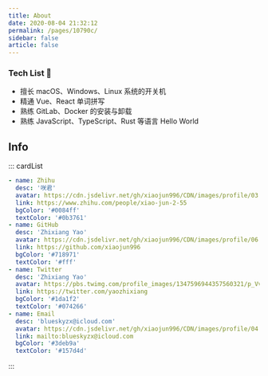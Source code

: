 ```yaml
---
title: About
date: 2020-08-04 21:32:12
permalink: /pages/10790c/
sidebar: false
article: false
---
```


### Tech List 🧾

- 擅长 macOS、Windows、Linux 系统的开关机
- 精通 Vue、React 单词拼写
- 熟练 GitLab、Docker 的安装与卸载
- 熟练 JavaScript、TypeScript、Rust 等语言 Hello World

## Info

::: cardList

```yaml
- name: Zhihu
  desc: '咲君'
  avatar: https://cdn.jsdelivr.net/gh/xiaojun996/CDN/images/profile/03.zhihu.png
  link: https://www.zhihu.com/people/xiao-jun-2-55
  bgColor: '#0084ff'
  textColor: '#0b3761'
- name: GitHub
  desc: 'Zhixiang Yao'
  avatar: https://cdn.jsdelivr.net/gh/xiaojun996/CDN/images/profile/06.github-1.jpeg
  link: https://github.com/xiaojun996
  bgColor: '#718971'
  textColor: '#fff'
- name: Twitter
  desc: 'Zhixiang Yao'
  avatar: https://pbs.twimg.com/profile_images/1347596944357560321/p_VvdRAx_400x400.jpg
  link: https://twitter.com/yaozhixiang
  bgColor: '#1da1f2'
  textColor: '#074266'
- name: Email
  desc: 'blueskyzx@icloud.com'
  avatar: https://cdn.jsdelivr.net/gh/xiaojun996/CDN/images/profile/04.icloud.png
  link: mailto:blueskyzx@icloud.com
  bgColor: '#3deb9a'
  textColor: '#157d4d'
```

:::
